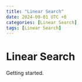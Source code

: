 ```yaml
---
title: "Linear Search"
date: 2024-09-01 UTC +8
categories: [Linear Search]
tags: [Linear Search]
---
```


# Linear Search 

Getting started.
